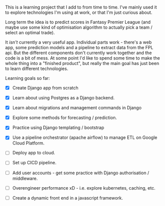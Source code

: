 This is a learning project that I add to from time to time. I've mainly used it to explore technologies I'm using at work, or that I'm just curious about.

Long term the idea is to predict scores in Fantasy Premier League (and maybe use some kind of optimisation algorithm to actually pick a team / select an optimal trade).

It _isn't_ currently a very useful app. Individual parts work - there's a web app, some prediction models and a pipeline to extract data from the FPL api. But the different components don't currently work together and the code is a bit of mess. At some point I'd like to spend some time to make the whole thing into a "finished product", but really the main goal has just been to learn different technologies.

Learning goals so far:
- [x] Create Django app from scratch
- [x] Learn about using Postgres as a Django backend.
- [x] Learn about migrations and management commands in Django
- [x] Explore some methods for forecasting / prediction.
- [x] Practice using Django templating / bootstrap
- [x] Use a pipeline orchestrator (apache airflow) to manage ETL on Google Cloud Platform.
- [ ] Deploy app to cloud.
- [ ] Set up CICD pipeline.
- [ ] Add user accounts - get some practice with Django authorisation / middleware.
- [ ] Overengineer performance xD - i.e. explore kubernetes, caching, etc.
- [ ] Create a dynamic front end in a javascript framework.



